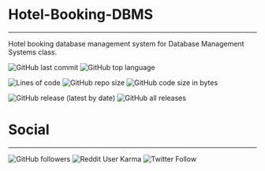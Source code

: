 # Hotel-Booking-DBMS
-------------------
Hotel booking database management system for Database Management Systems class.

![GitHub last commit](https://img.shields.io/github/last-commit/oguzhanvarsak/Hotel-Booking-DBMS) ![GitHub top language](https://img.shields.io/github/languages/top/oguzhanvarsak/Hotel-Booking-DBMS)

![Lines of code](https://img.shields.io/tokei/lines/github/oguzhanvarsak/Hotel-Booking-DBMS) ![GitHub repo size](https://img.shields.io/github/repo-size/oguzhanvarsak/Hotel-Booking-DBMS) ![GitHub code size in bytes](https://img.shields.io/github/languages/code-size/oguzhanvarsak/Hotel-Booking-DBMS) 

![GitHub release (latest by date)](https://img.shields.io/github/v/release/oguzhanvarsak/Hotel-Booking-DBMS) ![GitHub all releases](https://img.shields.io/github/downloads/oguzhanvarsak/Hotel-Booking-DBMS/total)


# Social
-------------
![GitHub followers](https://img.shields.io/github/followers/oguzhanvarsak?style=social) ![Reddit User Karma](https://img.shields.io/reddit/user-karma/combined/oguzhanvarsak?style=social) ![Twitter Follow](https://img.shields.io/twitter/follow/y_me_3883822002?style=social)
